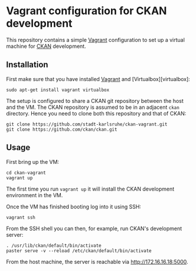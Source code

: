 # Vagrant configuration for CKAN development

This repository contains a simple [Vagrant][vagrant] configuration to set up a
virtual machine for [CKAN][ckan] development.

[vagrant]: https://www.vagrantup.com/
[ckan]: https://github.com/ckan/ckan


## Installation

First make sure that you have installed [Vagrant][vagrant] and
[Virtualbox][virtualbox]:

    sudo apt-get install vagrant virtualbox

The setup is configured to share a CKAN git repository between the host and the
VM. The CKAN repository is assumed to be in an adjacent `ckan` directory. Hence
you need to clone both this repository and that of CKAN:

    git clone https://github.com/stadt-karlsruhe/ckan-vagrant.git
    git clone https://github.com/ckan/ckan.git


## Usage

First bring up the VM:

    cd ckan-vagrant
    vagrant up

The first time you run `vagrant up` it will install the CKAN development
environment in the VM.

Once the VM has finished booting log into it using SSH:

    vagrant ssh

From the SSH shell you can then, for example, run CKAN's development server:

    . /usr/lib/ckan/default/bin/activate
    paster serve -v --reload /etc/ckan/default/bin/activate

From the host machine, the server is reachable via http://172.16.16.18:5000.


